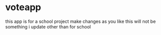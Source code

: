 # voteapp
this app is for a school project make changes as you like this will not be something i update other than for school
